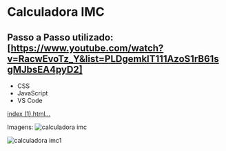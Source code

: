 # Calculadora IMC
## Passo a Passo utilizado: [https://www.youtube.com/watch?v=RacwEvoTz_Y&list=PLDgemkIT111AzoS1rB61sgMJbsEA4pyD2]

- CSS
- JavaScript
- VS Code


[index (1).html…]()


Imagens:   ![calculadora imc](https://github.com/user-attachments/assets/adca0aca-da84-46a6-b30d-f43556b0db2c)


  ![calculadora imc1](https://github.com/user-attachments/assets/4f36691d-cd92-4673-a171-456acfa86f0c)
